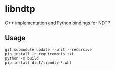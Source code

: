 # libndtp

C++ implementation and Python bindings for NDTP

## Usage

```
git submodule update --init --recursive
pip install -r requirements.txt
python -m build
pip install dist/libndtp-*.whl
```
